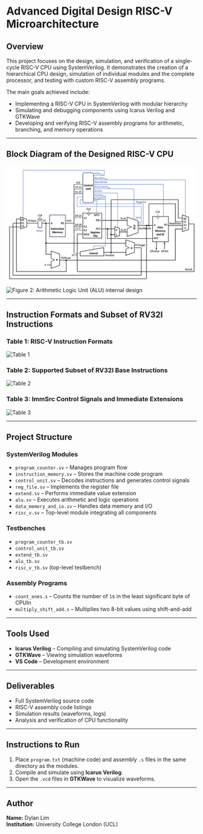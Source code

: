 # Advanced Digital Design RISC-V Microarchitecture

## Overview  
This project focuses on the design, simulation, and verification of a single-cycle RISC-V CPU using SystemVerilog. It demonstrates the creation of a hierarchical CPU design, simulation of individual modules and the complete processor, and testing with custom RISC-V assembly programs.  

The main goals achieved include:  
- Implementing a RISC-V CPU in SystemVerilog with modular hierarchy  
- Simulating and debugging components using Icarus Verilog and GTKWave  
- Developing and verifying RISC-V assembly programs for arithmetic, branching, and memory operations  

---

## Block Diagram of the Designed RISC-V CPU  

![Figure 1: Block diagram of the designed RISC-V CPU](RISC-V_Microarchitecture.png)  

![Figure 2: Arithmetic Logic Unit (ALU) internal design](figure2.png)  

---

## Instruction Formats and Subset of RV32I Instructions  

### Table 1: RISC-V Instruction Formats  
![Table 1](table1.png)  

### Table 2: Supported Subset of RV32I Base Instructions  
![Table 2](table2.png)  

### Table 3: ImmSrc Control Signals and Immediate Extensions  
![Table 3](table3.png)  

---

## Project Structure  

### SystemVerilog Modules  
- `program_counter.sv` – Manages program flow  
- `instruction_memory.sv` – Stores the machine code program  
- `control_unit.sv` – Decodes instructions and generates control signals  
- `reg_file.sv` – Implements the register file  
- `extend.sv` – Performs immediate value extension  
- `alu.sv` – Executes arithmetic and logic operations  
- `data_memory_and_io.sv` – Handles data memory and I/O  
- `risc_v.sv` – Top-level module integrating all components  

### Testbenches  
- `program_counter_tb.sv`  
- `control_unit_tb.sv`  
- `extend_tb.sv`  
- `alu_tb.sv`  
- `risc_v_tb.sv` (top-level testbench)  

### Assembly Programs  
- `count_ones.s` – Counts the number of `1`s in the least significant byte of CPUIn  
- `multiply_shift_add.s` – Multiplies two 8-bit values using shift-and-add  

---

## Tools Used  
- **Icarus Verilog** – Compiling and simulating SystemVerilog code  
- **GTKWave** – Viewing simulation waveforms  
- **VS Code** – Development environment  

---

## Deliverables  
- Full SystemVerilog source code  
- RISC-V assembly code listings  
- Simulation results (waveforms, logs)  
- Analysis and verification of CPU functionality  

---

## Instructions to Run  
1. Place `program.txt` (machine code) and assembly `.s` files in the same directory as the modules.  
2. Compile and simulate using **Icarus Verilog**.  
3. Open the `.vcd` files in **GTKWave** to visualize waveforms.  

---

## Author  
**Name:** Dylan Lim  
**Institution:** University College London (UCL)  
